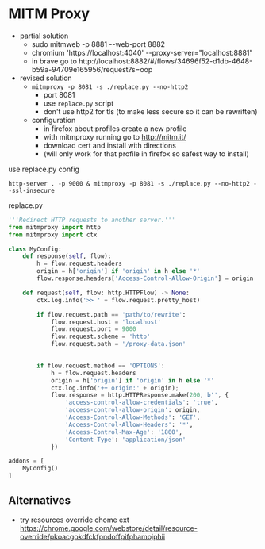 # MITM Proxy

* partial solution
    * sudo mitmweb -p 8881 --web-port 8882
    * chromium 'https://localhost:4040' --proxy-server="localhost:8881"
    * in brave go to http://localhost:8882/#/flows/34696f52-d1db-4648-b59a-94709e165956/request?s=oop
* revised solution
    * `mitmproxy -p 8081 -s ./replace.py --no-http2`
        * port 8081
        * use `replace.py` script
        * don't use http2 for tls (to make less secure so it can be rewritten)
    * configuration
        * in firefox about:profiles create a new profile
        * with mitmproxy running go to http://mitm.it/
        * download cert and install with directions
        * (will only work for that profile in firefox so safest way to install)

use replace.py config

```
http-server . -p 9000 & mitmproxy -p 8081 -s ./replace.py --no-http2 --ssl-insecure
```

replace.py

```python
'''Redirect HTTP requests to another server.'''
from mitmproxy import http
from mitmproxy import ctx

class MyConfig:
    def response(self, flow):
        h = flow.request.headers
        origin = h['origin'] if 'origin' in h else '*'
        flow.response.headers['Access-Control-Allow-Origin'] = origin

    def request(self, flow: http.HTTPFlow) -> None:
        ctx.log.info('>> ' + flow.request.pretty_host)

        if flow.request.path == 'path/to/rewrite':
            flow.request.host = 'localhost'
            flow.request.port = 9000
            flow.request.scheme = 'http'
            flow.request.path = '/proxy-data.json'
 

        if flow.request.method == 'OPTIONS':
            h = flow.request.headers
            origin = h['origin'] if 'origin' in h else '*'
            ctx.log.info('++ origin:' + origin);
            flow.response = http.HTTPResponse.make(200, b'', {
                'access-control-allow-credentials': 'true',
                'access-control-allow-origin': origin,
                'Access-Control-Allow-Methods': 'GET',
                'Access-Control-Allow-Headers': '*',
                'Access-Control-Max-Age': '1800',
                'Content-Type': 'application/json'
            })

addons = [
    MyConfig()
]
```



## Alternatives

* try resources override chome ext https://chrome.google.com/webstore/detail/resource-override/pkoacgokdfckfpndoffpifphamojphii

